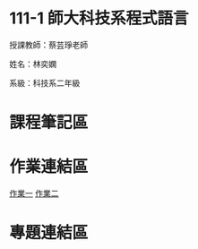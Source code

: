 # 111-1 師大科技系程式語言
授課教師：蔡芸琤老師

姓名：林奕嫻

系級：科技系二年級

# 課程筆記區 

# 作業連結區 
[作業一](https://github.com/linixian/PL/blob/main/.ipynb_checkpoints/Untitled-checkpoint.ipynb)
[作業二](https://github.com/linixian/PL/blob/main/hw2%20btslist.ipynb)
# 專題連結區 
